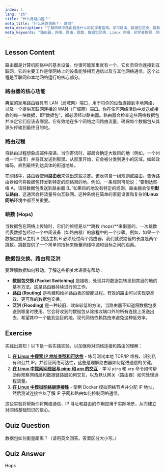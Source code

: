 ```yaml
---
index: 1
lang: "zh"
title: "什么是路由器？"
meta_title: "什么是路由器？- 路由"
meta_description: "了解网络中路由器是什么的初学者指南。学习路由、数据包交换、跳数以及路由器如何使用路由表在网络间转发数据。本网络指南是学习 Linux 网络知识的基础。"
meta_keywords: "路由器，网络，路由，跳数，数据包交换，Linux 网络，初学者教程，网络指南"
---
```


## Lesson Content

路由器是计算机网络中的基本设备。你很可能家里就有一个，它负责将你连接到互联网。它的主要工作是使网络上的设备能够相互通信以及与其他网络通信。这个过程是互联网和本地网络运行的核心部分。

### 路由器的核心功能

典型的家用路由器具有 LAN（局域网）端口，用于将你的设备连接到本地网络，以及一个提供互联网连接的 WAN（广域网）端口。你在任何网络活动中发送或接收的每一块数据，即“数据包”，都必须经过路由器。路由器会检查这些网络数据包并决定它们应该去哪里。它有效地在多个网络之间路由流量，确保每个数据包从其源头传输到最终目的地。

### 路由过程

将路由过程想象成邮件投递。当你寄信时，邮局会确定大致目的地（例如，一个州或一个城市）并将其发送到那里。从那里开始，它会被分类到更小的区域，如邮政编码，直到最终到达具体的街道地址。

在网络中，路由器使用**路由表**来做出这些决定。该表包含一组规则或路由，告诉路由器如何将数据包转发到特定的网络目的地。例如，一条规则可能说：“要到达网络 A，请将数据包发送到路由器 B。”如果目的地没有特定的规则，路由器会使用**默认路由**，这通常会将流量导向互联网。这种系统在简单的家庭设置和复杂的**Linux 网络**环境中都至关重要。

### 跳数 (Hops)

当数据包在网络上传输时，它们的旅程是以**跳数 (hops)**来衡量的。一次跳数代表数据包经过一个中间设备（如路由器）的旅程中的一个步骤。例如，如果一个数据包要从主机 A 到达主机 B 必须经过两个路由器，我们就说路径的长度是两个跳数。跳数提供了一个简单的指标来衡量网络中源和目标之间的距离。

### 数据包交换、路由和泛洪

要理解数据如何移动，了解这些相关术语很有帮助：

- **数据包交换 (Packet Switching)** 是接收、处理并将数据包转发到其目的地的基本方法。这是路由器持续进行的工作。
- **路由 (Routing)** 是构建和维护路由表的智能过程。有效的路由可以实现更高效、更可靠的数据包交换。
- **泛洪 (Flooding)** 是一种较旧、效率较低的方法，当路由器不知道将数据包发送到哪里时使用。它会将收到的数据包从除接收端口外的所有连接上发送出去，希望其中一个能到达目的地。现代网络依赖路由来避免这种低效率。

## Exercise

实践出真知！以下是一些实践实验，以加强你对网络连接和路由的理解：

1. **[在 Linux 中探索 IP 地址类型和可达性](https://labex.io/zh/labs/comptia-explore-ip-address-types-and-reachability-in-linux-592780)** - 练习测试本地 TCP/IP 堆栈、识别私有和公共 IP，并验证网络可达性，这些是理解路由器如何促进通信的关键。
2. **[在 Linux 中探索网络层与 ping 和 arp 的交互](https://labex.io/zh/labs/comptia-explore-network-layer-interaction-with-ping-and-arp-in-linux-592746)** - 学习 `ping` 和 `arp` 命令如何帮助你观察网络层和数据链路层如何交互，以及默认网关（路由器）如何处理远程流量。
3. **[在 Linux 中模拟网络层连接性](https://labex.io/zh/labs/comptia-simulate-network-layer-connectivity-in-linux-592752)** - 使用 Docker 模拟网络节点并分配 IP 地址，然后测试连接性以了解 IP 子网和路由如何控制网络通信。

这些实验将帮助你将网络通信、IP 寻址和路由的作用应用于实际场景，从而建立对网络基础知识的信心。

## Quiz Question

数据包如何衡量距离？（请用英文回答。答案区分大小写。）

## Quiz Answer

Hops

